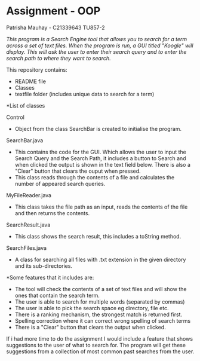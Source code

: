 # Assignment - OOP
Patrisha Mauhay - C21339643
TU857-2

*This program is a Search Engine tool that allows you to search for a term across a set of text files.
When the program is run, a GUI titled "Koogle" will display. This will ask the user to enter their search query and to enter the search path to where they want to search.*

This repository contains:
- README file
- Classes 
- textfile folder (includes unique data to search for a term)



*List of classes

Control
  - Object from the class SearchBar is created to initialise the program.

SearchBar.java
  - This contains the code for the GUI. Which allows the user to input the Search Query and the Search Path, it includes a button to Search and when clicked the output is shown in the text field below. There is also a "Clear" button that clears the ouput when pressed.
  - This class reads through the contents of a file and calculates the number of appeared search queries.

MyFileReader.java
  - This class takes the file path as an input, reads the contents of the file and then returns the contents.

SearchResult.java
  - This class shows the search result, this includes a toString method.

SearchFiles.java
  - A class for searching all files with .txt extension in the given directory and its sub-directories.



*Some features that it includes are:
  - The tool will check the contents of a set of text files and will show the ones that contain the search term.
  - The user is able to search for multiple words (separated by commas)
  - The user is able to pick the search space eg directory, file etc.
  - There is a ranking mechanism, the strongest match is returned first.
  - Spelling correction where it can correct wrong spelling of search terms
  - There is a "Clear" button that clears the output when clicked.



If i had more time to do the assignment I would include a feature that shows suggestions to the user of what to search for. The program will get these suggestions from a collection of most common past searches from the user.
